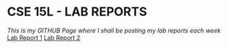 # CSE 15L - LAB REPORTS
*This is my GITHUB Page where I shall be posting my lab reports each week*\
[Lab Report 1](https://yukthadeesan.github.io/cse15l-lab-reports/lab-report-2-week-1.html)
[Lab Report 2](https://github.com/yukthadeesan/cse15l-lab-reports/blob/main/lab-report-2.md)
